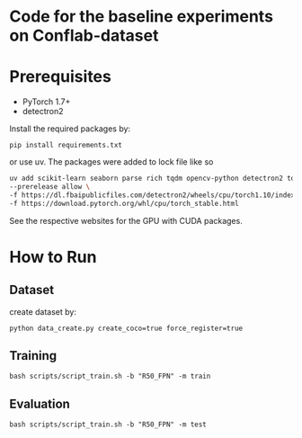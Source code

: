 # Code for the baseline experiments on **Conflab-dataset**

# Prerequisites

- PyTorch 1.7+
- detectron2

Install the required packages by:
```
pip install requirements.txt
```

or use uv. The packages were added to lock file like so
```bash
uv add scikit-learn seaborn parse rich tqdm opencv-python detectron2 torch==1.10.1+cpu torchvision==0.11.2+cpu \
--prerelease allow \
-f https://dl.fbaipublicfiles.com/detectron2/wheels/cpu/torch1.10/index.html \
-f https://download.pytorch.org/whl/cpu/torch_stable.html
```
See the respective websites for the GPU with CUDA packages.

# How to Run

## Dataset

create dataset by:
```
python data_create.py create_coco=true force_register=true
```

## Training

```
bash scripts/script_train.sh -b "R50_FPN" -m train
```

## Evaluation

```
bash scripts/script_train.sh -b "R50_FPN" -m test
```
